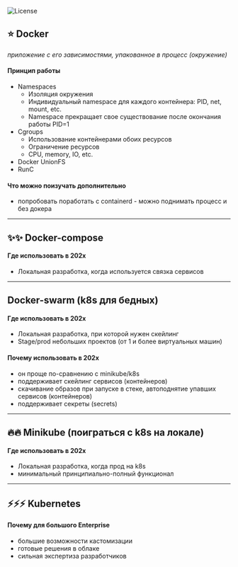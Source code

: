 ![License](https://img.shields.io/github/license/p12s/2gis-catalog-api)

## ⭐️ Docker  
*приложение с его зависимостями, упакованное в процесс (окружение)*  
#### Принцип работы
- Namespaces
  - Изоляция окружения
  - Индивидуальный namespace для каждого контейнера: PID, net, mount, etc.
  - Namespace прекращает свое существование после окончания работы PID=1
- Cgroups
  - Использование контейнерами обоих ресурсов
  - Ограничение ресурсов
  - CPU, memory, IO, etc.
- Docker UnionFS
- RunC
#### Что можно поизучать дополнительно
- попробовать поработать с containerd - можно поднимать процесс и без докера
-----------

## ✨✨ Docker-compose

#### Где использовать в 202x
- Локальная разработка, когда используется связка сервисов
-----------

## Docker-swarm (k8s для бедных)

#### Где использовать в 202x
- Локальная разработка, при которой нужен скейлинг
- Stage/prod небольших проектов (от 1 и более виртуальных машин)

#### Почему использовать в 202x
- он проще по-сравнению с minikube/k8s
- поддерживает скейлинг сервисов (контейнеров)
- скачивание образов при запуске в стеке, автоподнятие упавших сервисов (контейнеров)
- поддерживает секреты (secrets)
-----------

## 🔥🔥 Minikube (поиграться с k8s на локале)

#### Где использовать в 202x
- Локальная разработка, когда прод на k8s
- минимальный принципиально-полный функционал
-----------

## ⚡️⚡️⚡️ Kubernetes

#### Почему для большого Enterprise
- большие возможности кастомизации
- готовые решения в облаке
- сильная экспертиза разработчиков


